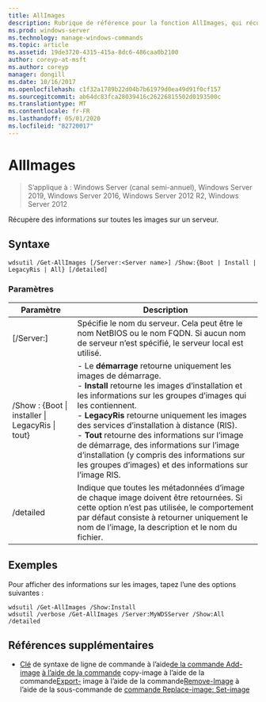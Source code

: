 ```yaml
---
title: AllImages
description: Rubrique de référence pour la fonction AllImages, qui récupère des informations sur toutes les images sur un serveur.
ms.prod: windows-server
ms.technology: manage-windows-commands
ms.topic: article
ms.assetid: 19de3720-4315-415a-8dc6-486caa0b2100
author: coreyp-at-msft
ms.author: coreyp
manager: dongill
ms.date: 10/16/2017
ms.openlocfilehash: c1f32a1789b22d04b7b61979d0ea49d91f0cf157
ms.sourcegitcommit: ab64dc83fca28039416c26226815502d0193500c
ms.translationtype: MT
ms.contentlocale: fr-FR
ms.lasthandoff: 05/01/2020
ms.locfileid: "82720017"
---
```

# <a name="get-allimages"></a>AllImages

> S’applique à : Windows Server (canal semi-annuel), Windows Server 2019, Windows Server 2016, Windows Server 2012 R2, Windows Server 2012

Récupère des informations sur toutes les images sur un serveur.

## <a name="syntax"></a>Syntaxe
```
wdsutil /Get-AllImages [/Server:<Server name>] /Show:{Boot | Install | LegacyRis | All} [/detailed]
```
### <a name="parameters"></a>Paramètres
|Paramètre|Description|
|-------|--------|
|[/Server:<Server name>]|Spécifie le nom du serveur. Cela peut être le nom NetBIOS ou le nom FQDN. Si aucun nom de serveur n’est spécifié, le serveur local est utilisé.|
|/Show : {Boot &#124; installer &#124; LegacyRis &#124; tout}|-   Le **démarrage** retourne uniquement les images de démarrage.<br />-   **Install** retourne les images d’installation et les informations sur les groupes d’images qui les contiennent.<br />-   **LegacyRis** retourne uniquement les images des services d’installation à distance (RIS).<br />-   **Tout** retourne des informations sur l’image de démarrage, des informations sur l’image d’installation (y compris des informations sur les groupes d’images) et des informations sur l’image RIS.|
|/detailed|Indique que toutes les métadonnées d’image de chaque image doivent être retournées. Si cette option n’est pas utilisée, le comportement par défaut consiste à retourner uniquement le nom de l’image, la description et le nom du fichier.|
## <a name="examples"></a>Exemples
Pour afficher des informations sur les images, tapez l’une des options suivantes :
```
wdsutil /Get-AllImages /Show:Install
wdsutil /verbose /Get-AllImages /Server:MyWDSServer /Show:All /detailed
```
## <a name="additional-references"></a>Références supplémentaires
- [Clé](command-line-syntax-key.md)
de syntaxe de ligne de commande à l’aide[de la commande Add-image](using-the-add-image-command.md)
[à l’aide de la commande](using-the-copy-image-command.md)
copy-image à l’aide de la commande[Export-](using-the-export-image-command.md)
image à l’aide de la commande[Remove-Image](using-the-remove-image-command.md)
à l’aide de la sous-commande de
[commande Replace-image](using-the-replace-image-command.md)[: Set-image](subcommand-set-image.md)

